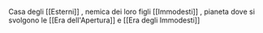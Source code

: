 Casa degli [[Esterni]] , nemica dei loro figli [[Immodesti]] , pianeta dove si svolgono le [[Era dell'Apertura]] e [[Era degli Immodesti]] 